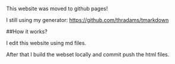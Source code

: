 
This website was moved to github pages!

I still using my generator:
https://github.com/thradams/tmarkdown

##How it works?

I edit this website using md files. 

After that I build the webset locally and commit push the html files.
